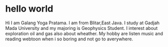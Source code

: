 # hello world
Hi I am Galang Yoga Pratama.
I am from Blitar,East Java.
I study at Gadjah Mada University and my majoring is Geophysics Student.
I interest about exploration oil and gas also about wheather.
My hobby are listen music and reading webtoon when i so boring and not go to averywhere.

 
